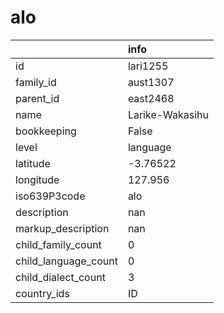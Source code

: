 # alo
|                      | info            |
|:---------------------|:----------------|
| id                   | lari1255        |
| family_id            | aust1307        |
| parent_id            | east2468        |
| name                 | Larike-Wakasihu |
| bookkeeping          | False           |
| level                | language        |
| latitude             | -3.76522        |
| longitude            | 127.956         |
| iso639P3code         | alo             |
| description          | nan             |
| markup_description   | nan             |
| child_family_count   | 0               |
| child_language_count | 0               |
| child_dialect_count  | 3               |
| country_ids          | ID              |